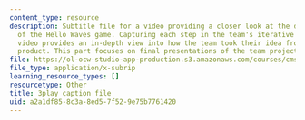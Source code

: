 ```yaml
---
content_type: resource
description: Subtitle file for a video providing a closer look at the development
  of the Hello Waves game. Capturing each step in the team's iterative process, the
  video provides an in-depth view into how the team took their idea from pitch to
  product. This part focuses on final presentations of the team project.
file: https://ol-ocw-studio-app-production.s3.amazonaws.com/courses/cms-611j-creating-video-games-fall-2014/a2a1df858c3a8ed57f529e75b7761420_lxpXowuUdKw.srt
file_type: application/x-subrip
learning_resource_types: []
resourcetype: Other
title: 3play caption file
uid: a2a1df85-8c3a-8ed5-7f52-9e75b7761420
---
```

